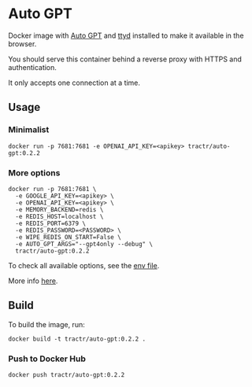 # Auto GPT

Docker image with [Auto GPT](https://github.com/Significant-Gravitas/Auto-GPT) and [ttyd](https://github.com/tsl0922/ttyd) installed to make it available in the browser.

You should serve this container behind a reverse proxy with HTTPS and authentication.

It only accepts one connection at a time.

## Usage

### Minimalist

```shell
docker run -p 7681:7681 -e OPENAI_API_KEY=<apikey> tractr/auto-gpt:0.2.2
```

### More options

```shell
docker run -p 7681:7681 \
  -e GOOGLE_API_KEY=<apikey> \
  -e OPENAI_API_KEY=<apikey> \
  -e MEMORY_BACKEND=redis \
  -e REDIS_HOST=localhost \
  -e REDIS_PORT=6379 \
  -e REDIS_PASSWORD=<PASSWORD> \
  -e WIPE_REDIS_ON_START=False \
  -e AUTO_GPT_ARGS="--gpt4only --debug" \
  tractr/auto-gpt:0.2.2
```

To check all available options, see the [env file](https://github.com/Significant-Gravitas/Auto-GPT/blob/master/.env.template).

More info [here](https://significant-gravitas.github.io/Auto-GPT/).

## Build

To build the image, run:

```shell
docker build -t tractr/auto-gpt:0.2.2 .
```
### Push to Docker Hub

```shell
docker push tractr/auto-gpt:0.2.2
```
